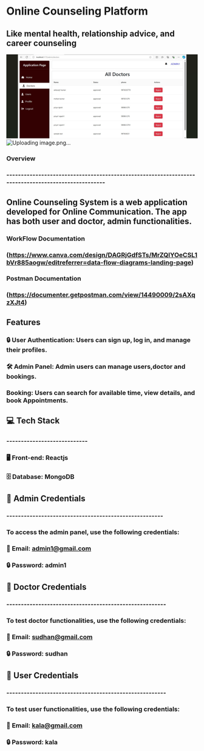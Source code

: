 # Online Counseling Platform

## **Like mental health, relationship advice, and career counseling**

![Admin Screen](image.png)
![Uploading image.png…]()

### Overview
### ---------------------------------------------------------------------------------------------------
##   Online Counseling System is a web application developed for Online Communication. The app has both user and doctor, admin functionalities.

### WorkFlow Documentation ###

### (https://www.canva.com/design/DAGRjGdfSTs/MrZQlYOeCSL1bVr885aogw/editreferrer=data-flow-diagrams-landing-page) ###

### Postman Documentation ###

### (https://documenter.getpostman.com/view/14490009/2sAXqzXJt4) ###

## Features

### 🔒 User Authentication: Users can sign up, log in, and manage their profiles. ###
### 🛠️ Admin Panel: Admin users can manage  users,doctor and bookings. ###
###     Booking: Users can search for available time, view details, and book Appointments. ###




## 💻 Tech Stack
### ----------------------------
### 🖥️ Front-end: Reactjs
### 🗄️ Database: MongoDB

## 🚪 Admin Credentials
### ------------------------------------------------------
### To access the admin panel, use the following credentials:

### 📧 Email: admin1@gmail.com
### 🔒 Password: admin1

## 👥 Doctor Credentials
### -------------------------------------------------------
### To test doctor functionalities, use the following credentials:

### 📧 Email: sudhan@gmail.com

### 🔒 Password: sudhan


## 👥 User Credentials
### -------------------------------------------------------
### To test user functionalities, use the following credentials:

### 📧 Email: kala@gmail.com

### 🔒 Password: kala

   

